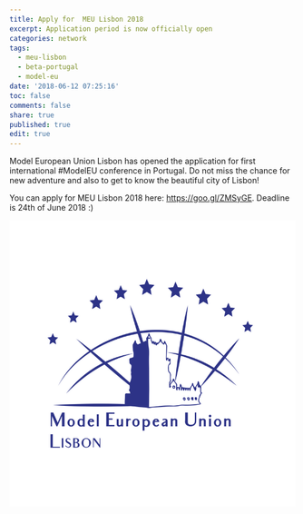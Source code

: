 ```yaml
---
title: Apply for  MEU Lisbon 2018
excerpt: Application period is now officially open
categories: network
tags:
  - meu-lisbon
  - beta-portugal
  - model-eu
date: '2018-06-12 07:25:16'
toc: false
comments: false
share: true
published: true
edit: true
---
```

Model European Union Lisbon has opened the application for first international #ModelEU conference in Portugal. Do not miss the chance for new adventure and also to get to know the beautiful city of Lisbon!

You can apply for MEU Lisbon 2018 here: <https://goo.gl/ZMSyGE>. Deadline is 24th of June 2018 :)

![null](/assets/images/32931305_1533044986825187_1550056579049455616_n.png)

